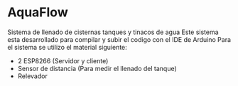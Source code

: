 # AquaFlow
Sistema de llenado de cisternas tanques y tinacos de agua 
Este sistema esta desarrollado para compilar y subir el codigo con el IDE de Arduino
Para el sistema se utilizo el material siguiente:
- 2 ESP8266 (Servidor y cliente)
- Sensor de distancia (Para medir el llenado del tanque)
- Relevador
